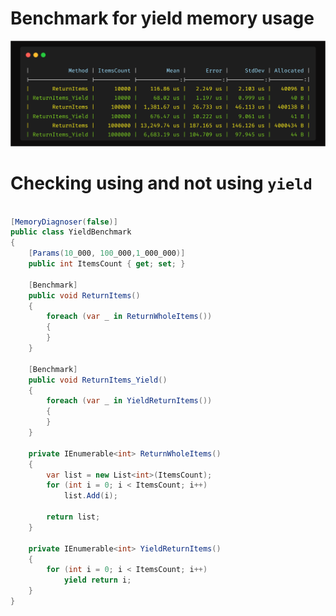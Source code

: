 # Benchmark for yield memory usage 

![yield-benchmark](yield-benchmark.png)

# Checking using and not using ``yield``
```csharp

[MemoryDiagnoser(false)]
public class YieldBenchmark
{
    [Params(10_000, 100_000,1_000_000)]
    public int ItemsCount { get; set; }

    [Benchmark]
    public void ReturnItems()
    {
        foreach (var _ in ReturnWholeItems())
        {
        }
    }

    [Benchmark]
    public void ReturnItems_Yield()
    {
        foreach (var _ in YieldReturnItems())
        {
        }
    }

    private IEnumerable<int> ReturnWholeItems()
    {
        var list = new List<int>(ItemsCount);
        for (int i = 0; i < ItemsCount; i++)
            list.Add(i);

        return list;
    }

    private IEnumerable<int> YieldReturnItems()
    {
        for (int i = 0; i < ItemsCount; i++)
            yield return i;
    }
}
```

